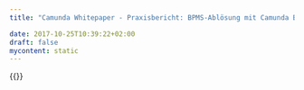 ```yaml
---
title: "Camunda Whitepaper - Praxisbericht: BPMS-Ablösung mit Camunda BPM | Camunda BPM | Camunda BPM"

date: 2017-10-25T10:39:22+02:00
draft: false
mycontent: static
---
```

{{<whitepapers-single
title="Praxisbericht: BPMS-Ablösung mit Camunda BPM | Camunda BPM"
teaser="<h3>Wie ein Automobilzulieferer sein schwergewichtiges BPMS durch Camunda BPM ersetzte.</h3><p>Im Javamagazin 4.2016 berichtet ein süddeutscher Automobilzulieferer von der Migration weg von einem schwergewichtigen (Zero-Code-)BPMS hin zu Camunda BPM.</p><p>Dieser Artikel kann kostenlos herunter geladen werden.</p><p>Aus der Einleitung:</p><p>Business Process Management (BPM) ist schon lange kein Hype mehr, sondern zählt invielen Softwareentwicklungsabteilungen bereits zum täglich Brot. Nur leider haben sichviele BPM-Systeme am Markt etabliert, die den modellgetriebenen Ansatz nicht nur für dieProzessmodelle verfolgen, sondern auch für den Rest der Geschäftslogik. Dieser „Zero-Code-Ansatz“ mag in manchen Fällen gut funktionieren, jeder Entwickler weiß aber, dassab einem bestimmten Komplexitätsgrad schnell die eine oder andere Codezeile notwendigwird. Doch es können auch noch ganz andere Probleme auftreten.</p><p>Zusammenfassung (Zitat):</p><p>'Praktisch überall, wo das alte System Schwächen zeigte, konnte die neue Open-Source-Lösung ordentlich punkten.'</p>"
mcautomationid="b6e4383499"
mcemailid="0cd25185d4"
hsformid="df45529a-c2d3-48a5-88db-93bc536fba45"
pdf="//assets.ctfassets.net/vpidbgnakfvf/Y3myFQXIUSYSwcsmIsGkk/b31d1bbde4cf7ba0681ff4c031b5ec83/Praxisbericht_BPMS-Abloesung_mit_Camunda_BPM_Artikel.pdf"
thumbnail="//images.ctfassets.net/vpidbgnakfvf/1cWAAGjU2WYQaOisYs486K/bca27af4491da79ae40b49a42c8ab8be/jm4_16_scholz_bpm_monitor.jpg">}}